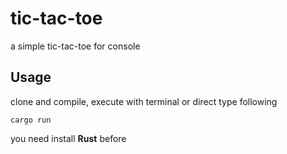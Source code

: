 # tic-tac-toe
a simple tic-tac-toe for console

## Usage
clone and compile, execute with terminal
or direct type following
```
cargo run
```
you need install **Rust** before
